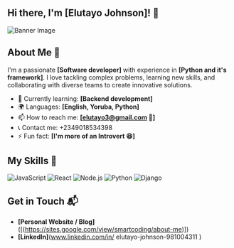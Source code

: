 ## Hi there, I'm [Elutayo Johnson]! 👋

![Banner Image](blob:https://deepai.org/1f5ae528-9f73-416f-8da3-b97bf2cdd308)

## About Me 🚀

I'm a passionate **[Software developer]** with experience in **[Python and it's framework]**. I love tackling complex problems, learning new skills, and collaborating with diverse teams to create innovative solutions.

- 🌱 Currently learning: **[Backend development]**
- 🌍 Languages: **[English, Yoruba, Python]**
- 📫 How to reach me: **[elutayo3@gmail.com 📧]**
- 📞 Contact me: +2349018534398
- ⚡ Fun fact: **[I'm more of an Introvert 😆]**

## My Skills 🧠


![JavaScript](https://img.shields.io/badge/-JavaScript-F7DF1E?style=flat-square&logo=javascript&logoColor=black)
![React](https://img.shields.io/badge/-React-61DAFB?style=flat-square&logo=react&logoColor=black)
![Node.js](https://img.shields.io/badge/-Node.js-339933?style=flat-square&logo=node.js&logoColor=white)
![Python](https://img.shields.io/badge/-Python-3776AB?style=flat-square&logo=python&logoColor=green)
![Django](https://img.shields.io/badge/-Django-092E20?style=flat-square&logo=django&logoColor=blue)


 

## Get in Touch 📬

- **[Personal Website / Blog]**([(https://sites.google.com/view/smartcoding/about-me)])
- **[LinkedIn]**(www.linkedin.com/in/
elutayo-johnson-981004311
)



